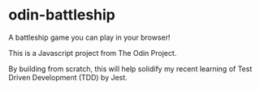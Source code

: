# odin-battleship

A battleship game you can play in your browser!

This is a Javascript project from The Odin Project.

By building from scratch, this will help solidify my recent learning of Test Driven Development (TDD) by Jest.
